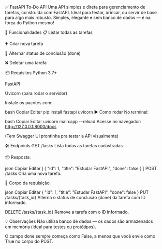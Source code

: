 ✅ FastAPI To-Do API
Uma API simples e direta para gerenciamento de tarefas, construída com FastAPI. Ideal para testar, brincar, ou servir de base para algo mais robusto. Simples, elegante e sem banco de dados — é na força do Python mesmo!

🚀 Funcionalidades
📋 Listar todas as tarefas

➕ Criar nova tarefa

🔄 Alternar status de conclusão (done)

❌ Deletar uma tarefa

📦 Requisitos
Python 3.7+

FastAPI

Uvicorn (para rodar o servidor)

Instale os pacotes com:

bash
Copiar
Editar
pip install fastapi uvicorn
▶️ Como rodar
No terminal:

bash
Copiar
Editar
uvicorn main:app --reload
Acesse no navegador: http://127.0.0.1:8000/docs

(Tem Swagger UI prontinha pra testar a API visualmente)

🛠 Endpoints
GET /tasks
Lista todas as tarefas cadastradas.

📦 Resposta:

json
Copiar
Editar
[
  {
    "id": 1,
    "title": "Estudar FastAPI",
    "done": false
  }
]
POST /tasks
Cria uma nova tarefa.

📝 Corpo da requisição:

json
Copiar
Editar
{
  "id": 1,
  "title": "Estudar FastAPI",
  "done": false
}
PUT /tasks/{task_id}
Alterna o status de conclusão (done) da tarefa com ID informado.

DELETE /tasks/{task_id}
Remove a tarefa com o ID informado.

💡 Observações
Não utiliza banco de dados — os dados são armazenados em memória (ideal para testes ou protótipos).

O campo done sempre começa como False, a menos que você envie como True no corpo do POST.

